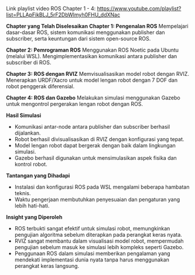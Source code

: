 Link playlist video ROS Chapter 1 - 4:
https://www.youtube.com/playlist?list=PLLApFikBLJ_5rF2DbWlmyh0FHU_ddXNac

**Chapter yang Telah Diselesaikan**
**Chapter 1: Pengenalan ROS**
Mempelajari dasar-dasar ROS, sistem komunikasi menggunakan publisher dan subscriber, serta keuntungan dari sistem open-source ROS.

**Chapter 2: Pemrograman ROS**
Menggunakan ROS Noetic pada Ubuntu (melalui WSL).
Mengimplementasikan komunikasi antara publisher dan subscriber di ROS.

**Chapter 3: ROS dengan RVIZ**
Memvisualisasikan model robot dengan RVIZ.
Menerapkan URDF/Xacro untuk model lengan robot dengan 7 DOF dan robot penggerak diferensial.

**Chapter 4: ROS dan Gazebo**
Melakukan simulasi menggunakan Gazebo untuk mengontrol pergerakan lengan robot dengan ROS.

**Hasil Simulasi**
- Komunikasi antar-node antara publisher dan subscriber berhasil dijalankan.  
- Robot berhasil divisualisasikan di RVIZ dengan konfigurasi yang tepat.  
- Model lengan robot dapat bergerak dengan baik dalam lingkungan simulasi.  
- Gazebo berhasil digunakan untuk mensimulasikan aspek fisika dan kontrol robot.  

**Tantangan yang Dihadapi**  
- Instalasi dan konfigurasi ROS pada WSL mengalami beberapa hambatan teknis.  
- Waktu pengerjaan membutuhkan penyesuaian dan pengaturan yang lebih hati-hati.  

**Insight yang Diperoleh**  
- ROS terbukti sangat efektif untuk simulasi robot, memungkinkan pengujian algoritma sebelum diterapkan pada perangkat keras nyata.  
- RVIZ sangat membantu dalam visualisasi model robot, mempermudah pengujian sebelum masuk ke simulasi lebih kompleks seperti Gazebo.  
- Penggunaan ROS dalam simulasi memberikan pengalaman yang mendekati implementasi dunia nyata tanpa harus menggunakan perangkat keras langsung.  
